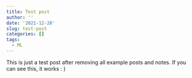 ```yaml
---
title: Test post
author: ''
date: '2021-12-28'
slug: test-post
categories: []
tags:
  - ML
---
```


This is just a test post after removing all example posts and notes. If you can see this, it works : )
